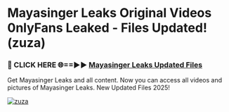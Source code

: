 # Mayasinger Leaks Original Videos 0nlyFans Leaked - Files Updated! (zuza)

<h3>🔴 CLICK HERE 🌐==►► <a href="https://tinyurl.com/ehrbuxhb" rel="nofollow">Mayasinger Leaks Updated Files</a></h3>

Get Mayasinger Leaks and all content. Now you can access all videos and pictures of Mayasinger Leaks. New Updated Files 2025!

[![zuza](https://i.imgur.com/lVYEuWS.gif)](https://tinyurl.com/ehrbuxhb)
